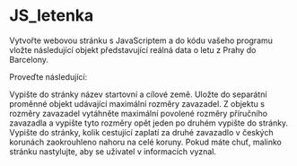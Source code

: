 # JS_letenka

Vytvořte webovou stránku s JavaScriptem a do kódu vašeho programu vložte následující objekt představující reálná data o letu z Prahy do Barcelony.

Proveďte následující:

Vypište do stránky název startovní a cílové země.
Uložte do separátní proměnné objekt udávající maximální rozměry zavazadel.
Z objektu s rozměry zavazadel vytáhněte maximální povolené rozměry příručního zavazadla a vypište tyto rozměry opět jeden po druhém vypište do stránky.
Vypište do stránky, kolik cestující zaplatí za druhé zavazadlo v českých korunách zaokrouhleno nahoru na celé koruny.
Pokud máte chuť, malinko stránku nastylujte, aby se uživatel v informacích vyznal.
